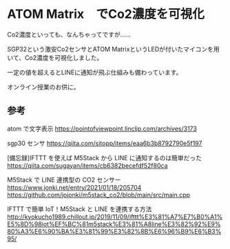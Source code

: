 <!-- @format -->
# ATOM Matrix　でCo2濃度を可視化

Co2濃度といっても、なんちゃってですが……

SGP32という激安Co2センサとATOM MatrixというLEDが付いたマイコンを用いて、Co2濃度を可視化しました。

一定の値を超えるとLINEに通知が飛ぶ仕組みも備わっています。

オンライン授業のお供に。


## 参考
atom で文字表示
https://pointofviewpoint.linclip.com/archives/3173

sgp30 センサ
https://qiita.com/sitopp/items/eaa6b3b8792790e5f197

[備忘録]IFTTT を使えば M5Stack から LINE に通知するのは簡単だった
https://qiita.com/sugayan/items/cb6382becefdf52f80ca

M5Stack で LINE 連携型の CO2 センサー
https://www.jonki.net/entry/2021/01/18/205704
https://github.com/jojonki/m5stack_co2/blob/main/src/main.cpp

IFTTT で簡単 IoT！M5Stack と LINE を連携する方法
http://kyokucho1989.chillout.jp/2019/11/09/ifttt%E3%81%A7%E7%B0%A1%E5%8D%98iot%EF%BC%81m5stack%E3%81%A8line%E3%82%92%E9%80%A3%E6%90%BA%E3%81%99%E3%82%8B%E6%96%B9%E6%B3%95/
